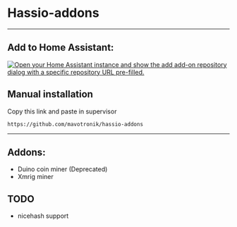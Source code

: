 # Hassio-addons
------------------
## Add to Home Assistant:
[![Open your Home Assistant instance and show the add add-on repository dialog with a specific repository URL pre-filled.](https://my.home-assistant.io/badges/supervisor_add_addon_repository.svg)](https://my.home-assistant.io/redirect/supervisor_add_addon_repository/?repository_url=https%3A%2F%2Fgithub.com%2Fmavotronik%2Fhassio-addons%2F)
## Manual installation
Copy this link and paste in supervisor 
```
https://github.com/mavotronik/hassio-addons
```
------------------
## Addons:
* Duino coin miner (Deprecated)
* Xmrig miner

## TODO 
- nicehash support

